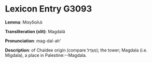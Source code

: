 # Lexicon Entry G3093

**Lemma**: Μαγδαλά

**Transliteration (xlit)**: Magdalá

**Pronunciation**: mag-dal-ah'

**Description**:
of Chaldee origin (compare מִגְדָּל); the tower; Magdala (i.e. Migdala), a place in Palestine:--Magdala.
